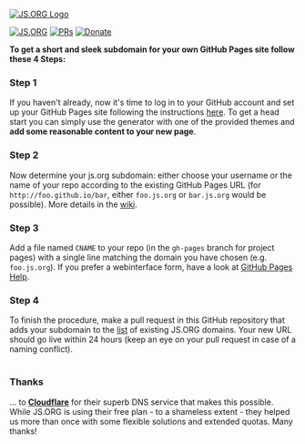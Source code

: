 [![JS.ORG Logo](http://logo.js.org/png/github_header.png)](http://js.org) 



[![JS.ORG](https://img.shields.io/badge/js.org-+-FFE70B.svg?style=flat-square)](http://js.org)
[![PRs](https://img.shields.io/github/issues-pr-closed-raw/js-org/js.org.svg?style=flat-square&colorB=31a88b&label=Pull%20Requests)](https://github.com/js-org/js.org/pulls?q=is%3Apr+is%3Aclosed+label%3Aadd)
[![Donate](https://img.shields.io/badge/Donate-for_registrar_fees-blue.svg?style=flat-square&logo=paypal)](https://www.paypal.com/cgi-bin/webscr?cmd=_s-xclick&hosted_button_id=RPBWBDBKW62AC)

**To get a short and sleek subdomain for your own GitHub Pages site follow these 4 Steps:**

### Step 1
If you haven't already, now it's time to log in to your GitHub account and set up your GitHub Pages site following the instructions [here](https://pages.github.com/). To get a head start you can simply use the generator with one of the provided themes and **add some reasonable content to your new page**.

### Step 2
Now determine your js.org subdomain: either choose your username or the name of your repo according to the existing GitHub Pages URL (for ```http://foo.github.io/bar```, either ```foo.js.org``` or ```bar.js.org``` would be possible). More details in the [wiki](https://github.com/js-org/js.org/wiki).

### Step 3
Add a file named ```CNAME``` to your repo (in the ```gh-pages``` branch for project pages) with a single line matching the domain you have chosen (e.g. ```foo.js.org```). If you prefer a webinterface form, have a look at [GitHub Pages Help](https://help.github.com/articles/adding-or-removing-a-custom-domain-for-your-github-pages-site/).

### Step 4
To finish the procedure, make a pull request in this GitHub repository that adds your subdomain to the [list](https://github.com/js-org/js.org/blob/master/cnames_active.js) of existing JS.ORG domains. Your new URL should go live within 24 hours (keep an eye on your pull request in case of a naming conflict).
 
# 

### Thanks
... to **[Cloudflare](https://www.cloudflare.com)** for their superb DNS service that makes this possible. While JS.ORG is using their free plan - to a shameless extent - they helped us more than once with some flexible solutions and extended quotas. Many thanks!
